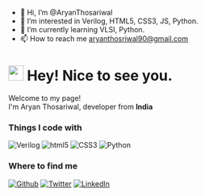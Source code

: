 - 👋 Hi, I’m @AryanThosariwal
- 👀 I’m interested in Verilog, HTML5, CSS3, JS, Python.
- 🌱 I’m currently learning VLSI, Python.
- 📫 How to reach me aryanthosriwal90@gmail.com

<h1><img src="https://emojis.slackmojis.com/emojis/images/1531849430/4246/blob-sunglasses.gif?1531849430" width="30"/> Hey! Nice to see you.</h1>


<p>Welcome to my page! </br> I'm Aryan Thosariwal, developer from <b>India</b> </p>
<h3>Things I code with</h3>
<p>

  <img alt="Verilog" src="https://img.shields.io/badge/-Verilog-%23FFFF00?style=flat-square&logo=v&logoColor=white&labelColor=%23FFFF00">
  <img alt="html5" src="https://img.shields.io/badge/-HTML5-E34F26?style=flat-square&logo=html5&logoColor=white" />
  <img alt="CSS3" src="https://img.shields.io/badge/-CSS3-2965f1?style=flat-square&logo=css3&logoColor=white&labelColor=2965f1">
  <img alt="Python" src="https://img.shields.io/badge/-Python-%23F2F3F5?style=flat-square&logo=python&labelColor=%23F2F3F5">

  
  
<h3>Where to find me</h3>
<p><a href="https://github.com/AryanThosariwal" target="_blank"><img alt="Github" src="https://img.shields.io/badge/GitHub-%2312100E.svg?&style=for-the-badge&logo=Github&logoColor=white" /></a> <a href="https://twitter.com/AryanThosariwal" target="_blank"><img alt="Twitter" src="https://img.shields.io/badge/twitter-%231DA1F2.svg?&style=for-the-badge&logo=twitter&logoColor=white" /></a> <a href="https://www.linkedin.com/in/aryanthosariwal" target="_blank"><img alt="LinkedIn" src="https://img.shields.io/badge/linkedin-%230077B5.svg?&style=for-the-badge&logo=linkedin&logoColor=white" /></a>
</p>
</p>
